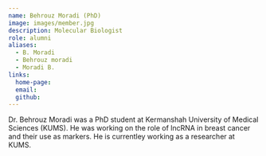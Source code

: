 ```yaml
---
name: Behrouz Moradi (PhD)
image: images/member.jpg
description: Molecular Biologist
role: alumni
aliases:
  - B. Moradi
  - Behrouz moradi
  - Moradi B.
links:
  home-page: 
  email: 
  github: 
---
```


Dr. Behrouz Moradi was a PhD student at Kermanshah University of Medical Sciences (KUMS). He was working on the role of lncRNA in breast cancer and their use as markers.
He is currentley working as a researcher at KUMS. 
 
